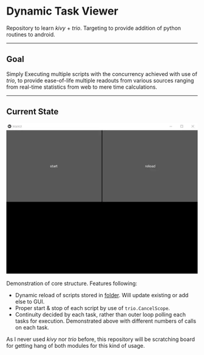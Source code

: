# Dynamic Task Viewer
Repository to learn *kivy* + *trio*. Targeting to provide addition of python routines to android.

---
## Goal
Simply Executing multiple scripts with the concurrency achieved with use of *trio*,
to provide ease-of-life multiple readouts from various sources ranging from real-time statistics from
web to mere time calculations.

---

## Current State
![](Demo/Demo.webp)

Demonstration of core structure. Features following:
- Dynamic reload of scripts stored in [folder](DynamicTaskViewer/Schedules). Will update existing or add else to GUI.
- Proper start & stop of each script by use of ```trio.CancelScope```.
- Continuity decided by each task, rather than outer loop polling each tasks for execution.
  Demonstrated above with different numbers of calls on each task.

As I never used *kivy* nor *trio* before, this repository will be scratching board for
getting hang of both modules for this kind of usage.
